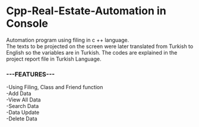 # Cpp-Real-Estate-Automation in Console
Automation program using filing in c ++ language.  
The texts to be projected on the screen were later translated from Turkish to English so the variables are in Turkish.
The codes are explained in the project report file in Turkish Language.

### ---FEATURES--- ###  
-Using Filing, Class and Friend function   
-Add Data    
-View All Data  
-Search Data  
-Data Update  
-Delete Data  
 
